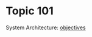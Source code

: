 # Topic 101
System Architecture: [objectives](http://www.lpi.org/our-certifications/exam-101-objectives)
